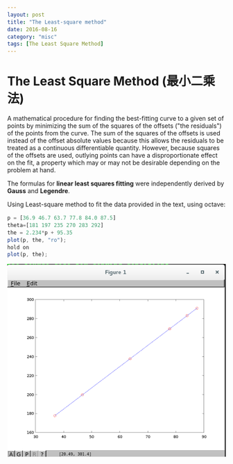 ```yaml
---
layout: post
title: "The Least-square method"
date: 2016-08-16
category: "misc" 
tags: [The Least Square Method]
---
```

# The Least Square Method (最小二乘法)
A mathematical procedure for finding the best-fitting curve to a given set of points by minimizing the sum of the squares of the offsets ("the residuals") of the points from the curve. The sum of the squares of the offsets is used instead of the offset absolute values because this allows the residuals to be treated as a continuous differentiable quantity. However, because squares of the offsets are used, outlying points can have a disproportionate effect on the fit, a property which may or may not be desirable depending on the problem at hand.   

The formulas for **linear least squares fitting** were independently derived by **Gauss** and **Legendre**.    

Using Least-square method to fit the data provided in the text, using octave:   

```javascript
p = [36.9 46.7 63.7 77.8 84.0 87.5]   
theta=[181 197 235 270 283 292]   
the = 2.234*p + 95.35   
plot(p, the, "ro");   
hold on   
plot(p, the);  
```

![image](../images/ordinaryleastsquarefit.png "The Ordinary Least Square Fit")  

